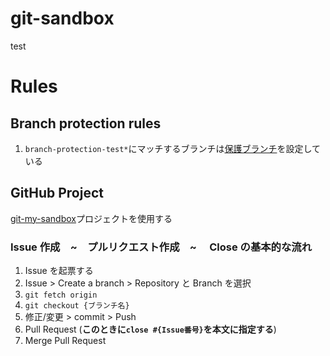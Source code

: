 # git-sandbox

test

# Rules

## Branch protection rules

1. `branch-protection-test*`にマッチするブランチは[保護ブランチ](https://docs.github.com/ja/repositories/configuring-branches-and-merges-in-your-repository/managing-protected-branches/about-protected-branches)を設定している

## GitHub Project

[git-my-sandbox](https://github.com/users/priv-ts/projects/8/views/1)プロジェクトを使用する

### Issue 作成　~　プルリクエスト作成　~　 Close の基本的な流れ

1. Issue を起票する
2. Issue > Create a branch > Repository と Branch を選択
3. `git fetch origin`
4. `git checkout {ブランチ名}`
5. 修正/変更 > commit > Push
6. Pull Request (**このときに`close #{Issue番号}`を本文に指定する**)
7. Merge Pull Request
